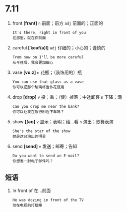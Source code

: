 # 7.11

1. front **[frʌnt]** `n` 前面；前方 `adj` 前面的；正面的

   ```
   It's there, right in front of you
   在那里，就在你前面
   ```

2. careful **[ˈkeəf(ə)l]** `adj` 仔细的；小心的；谨慎的

   ```
   From now on I'll be more careful
   从今往后，我会更加细心
   ```

3. vase **[vɑːz]** `n` 花瓶；（装饰用的）瓶

   ```
   You can use that glass as a vase
   你可以把那个玻璃杯当作花瓶用
   ```

4. drop **[drɒp]** `v` 投；丢；（使）掉落；中途卸客 `n` 下降；滴

   ```
   Can you drop me near the bank?
   你可以让我在银行附近下车吗？
   ```

5. show **[ʃəʊ]** `v` 显示；表明；给...看 `n` 演出；歌舞表演

   ```
   She's the star of the show
   她是这台演出的明星
   ```

6. send **[send]** `v` 发送；邮寄；告知

   ```
   Do you want to send an E-mail?
   你想发一封电子邮件吗？
   ```

## 短语

1. In front of 在...前面

   ```
   He was dozing in front of the TV
   他在电视前打瞌睡
   ```
